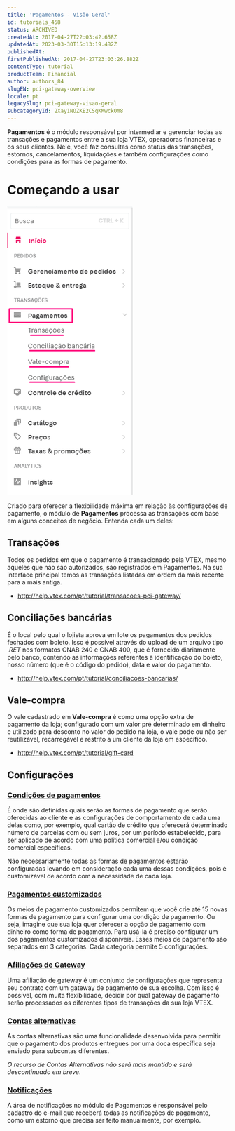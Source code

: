 ```yaml
---
title: 'Pagamentos - Visão Geral'
id: tutorials_458
status: ARCHIVED
createdAt: 2017-04-27T22:03:42.658Z
updatedAt: 2023-03-30T15:13:19.482Z
publishedAt: 
firstPublishedAt: 2017-04-27T23:03:26.882Z
contentType: tutorial
productTeam: Financial
author: authors_84
slugEN: pci-gateway-overview
locale: pt
legacySlug: pci-gateway-visao-geral
subcategoryId: 2Xay1NOZKE2CSqKMwckOm8
---
```


**Pagamentos** é o módulo responsável por intermediar e gerenciar todas as transações e pagamentos entre a sua loja VTEX, operadoras financeiras e os seus clientes. Nele, você faz consultas como status das transações, estornos, cancelamentos, liquidações e também configurações como condições para as formas de pagamento.

# Começando a usar

![new-admin-pagamentos ](https://raw.githubusercontent.com/vtexdocs/help-center-content/refs/heads/main/docs/pt/tutorials/Payments/Payments%20overview/pci-gateway-visao-geral_1.png)

Criado para oferecer a flexibilidade máxima em relação às configurações de pagamento, o módulo de **Pagamentos** processa as transações com base em alguns conceitos de negócio. Entenda cada um deles:

## Transações
Todos os pedidos em que o pagamento é transacionado pela VTEX, mesmo aqueles que não são autorizados, são registrados em Pagamentos. Na sua interface principal temos as transações listadas em ordem da mais recente para a mais antiga.

- http://help.vtex.com/pt/tutorial/transacoes-pci-gateway/

## Conciliações bancárias

É o local pelo qual o lojista aprova em lote os pagamentos dos pedidos fechados com boleto. Isso é possível através do upload de um arquivo tipo ._RET_ nos formatos CNAB 240 e CNAB 400, que é fornecido diariamente pelo banco, contendo as informações referentes à identificação do boleto, nosso número (que é o código do pedido), data e valor do pagamento.

- http://help.vtex.com/pt/tutorial/conciliacoes-bancarias/

## Vale-compra

O vale cadastrado em **Vale-compra** é como uma opção extra de pagamento da loja; configurado com um valor pré determinado em dinheiro e utilizado para desconto no valor do pedido na loja, o vale pode ou não ser reutilizável, recarregável e restrito a um cliente da loja em específico.  

- http://help.vtex.com/pt/tutorial/gift-card

## Configurações

### [Condições de pagamentos](/pt/tutorial/condicoes-de-pagamento)

É onde são definidas quais serão as formas de pagamento que serão oferecidas ao cliente e as configurações de comportamento de cada uma delas como, por exemplo, qual cartão de crédito que oferecerá determinado número de parcelas com ou sem juros, por um período estabelecido, para ser aplicado de acordo com uma política comercial e/ou condição comercial específicas.

Não necessariamente todas as formas de pagamentos estarão configuradas levando em consideração cada uma dessas condições, pois é customizável de acordo com a necessidade de cada loja.

### [Pagamentos customizados](/pt/tutorial/como-configurar-pagamento-customizado/)

Os meios de pagamento customizados permitem que você crie até 15 novas formas de pagamento para configurar uma condição de pagamento. Ou seja, imagine que sua loja quer oferecer a opção de pagamento com dinheiro como forma de pagamento. Para usá-la é preciso configurar um dos pagamentos customizados disponíveis. Esses meios de pagamento são separados em 3 categorias. Cada categoria permite 5 configurações.

### [Afiliações de Gateway](/pt/tutorial/afiliacoes-de-gateway/)

Uma afiliação de gateway é um conjunto de configurações que representa seu contrato com um gateway de pagamento de sua escolha. Com isso é possível, com muita flexibilidade, decidir por qual gateway de pagamento serão processados os diferentes tipos de transações da sua loja VTEX.

### [Contas alternativas](http://help.vtex.com/pt/tutorial/configurando-contas-alternativas)

As contas alternativas são uma funcionalidade desenvolvida para permitir que o pagamento dos produtos entregues por uma doca específica seja enviado para subcontas diferentes.

*O recurso de Contas Alternativas não será mais mantido e será descontinuado em breve*.

### [Notificações](/pt/tutorial/como-configurar-notificacoes/)

A área de notificações no módulo de Pagamentos é responsável pelo cadastro do e-mail que receberá todas as notificações de pagamento, como um estorno que precisa ser feito manualmente, por exemplo.
